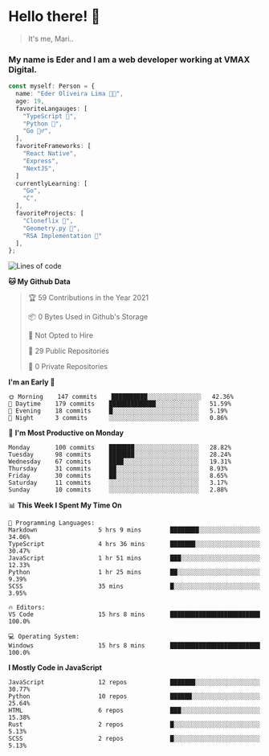 # Hello there! 👋

> It's me, Mari..

### My name is Eder and I am a web developer working at **VMAX Digital**.

```TypeScript
const myself: Person = {
  name: "Eder Oliveira Lima 👨‍💻",
  age: 19,
  favoriteLangauges: [
    "TypeScript 📘",
    "Python 🐍",
    "Go 🚶‍♂️",
  ],
  favoriteFrameworks: [
    "React Native",
    "Express",
    "NextJS",
  ]
  currentlyLearning: [
    "Go",
    "C",
  ],
  favoriteProjects: [
    "Cloneflix 🎥",
    "Geometry.py 📐",
    "RSA Implementation 🔐"
  ],
};


```

<!--START_SECTION:waka-->
![Lines of code](https://img.shields.io/badge/From%20Hello%20World%20I%27ve%20Written-196960%20lines%20of%20code-blue)

**🐱 My Github Data** 

> 🏆 59 Contributions in the Year 2021
 > 
> 📦 0 Bytes Used in Github's Storage 
 > 
> 🚫 Not Opted to Hire
 > 
> 📜 29 Public Repositories 
 > 
> 🔑 0 Private Repositories  
 > 
**I'm an Early 🐤** 

```text
🌞 Morning    147 commits    ██████████░░░░░░░░░░░░░░░   42.36% 
🌆 Daytime    179 commits    █████████████░░░░░░░░░░░░   51.59% 
🌃 Evening    18 commits     █░░░░░░░░░░░░░░░░░░░░░░░░   5.19% 
🌙 Night      3 commits      ░░░░░░░░░░░░░░░░░░░░░░░░░   0.86%

```
📅 **I'm Most Productive on Monday** 

```text
Monday       100 commits    ███████░░░░░░░░░░░░░░░░░░   28.82% 
Tuesday      98 commits     ███████░░░░░░░░░░░░░░░░░░   28.24% 
Wednesday    67 commits     ████░░░░░░░░░░░░░░░░░░░░░   19.31% 
Thursday     31 commits     ██░░░░░░░░░░░░░░░░░░░░░░░   8.93% 
Friday       30 commits     ██░░░░░░░░░░░░░░░░░░░░░░░   8.65% 
Saturday     11 commits     ░░░░░░░░░░░░░░░░░░░░░░░░░   3.17% 
Sunday       10 commits     ░░░░░░░░░░░░░░░░░░░░░░░░░   2.88%

```


📊 **This Week I Spent My Time On** 

```text
💬 Programming Languages: 
Markdown                 5 hrs 9 mins        ████████░░░░░░░░░░░░░░░░░   34.06% 
TypeScript               4 hrs 36 mins       ███████░░░░░░░░░░░░░░░░░░   30.47% 
JavaScript               1 hr 51 mins        ███░░░░░░░░░░░░░░░░░░░░░░   12.33% 
Python                   1 hr 25 mins        ██░░░░░░░░░░░░░░░░░░░░░░░   9.39% 
SCSS                     35 mins             █░░░░░░░░░░░░░░░░░░░░░░░░   3.95%

🔥 Editors: 
VS Code                  15 hrs 8 mins       █████████████████████████   100.0%

💻 Operating System: 
Windows                  15 hrs 8 mins       █████████████████████████   100.0%

```

**I Mostly Code in JavaScript** 

```text
JavaScript               12 repos            ███████░░░░░░░░░░░░░░░░░░   30.77% 
Python                   10 repos            ██████░░░░░░░░░░░░░░░░░░░   25.64% 
HTML                     6 repos             ███░░░░░░░░░░░░░░░░░░░░░░   15.38% 
Rust                     2 repos             █░░░░░░░░░░░░░░░░░░░░░░░░   5.13% 
SCSS                     2 repos             █░░░░░░░░░░░░░░░░░░░░░░░░   5.13%

```



<!--END_SECTION:waka-->

